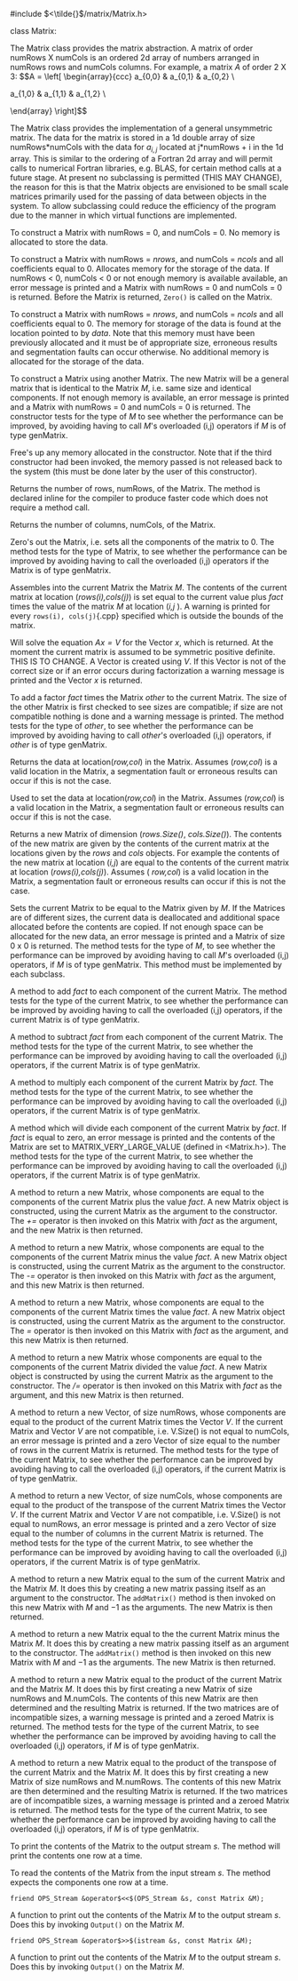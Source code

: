 


\#include $<\tilde{}$/matrix/Matrix.h$>$



class Matrix:







The Matrix class provides the matrix abstraction. A matrix of order
numRows X numCols is an ordered 2d array of numbers arranged in numRows
rows and numCols columns. For example, a matrix $A$ of order 2 X 3:
$$A =
\left[
\begin{array}{ccc}
a_{0,0} & a_{0,1}  & a_{0,2}  \


a_{1,0} & a_{1,1} & a_{1,2}  \


\end{array}
\right]$$

The Matrix class provides the implementation of a general unsymmetric
matrix. The data for the matrix is stored in a 1d double array of size
numRows\*numCols with the data for $a_{i,j}$ located at j\*numRows + i
in the 1d array. This is similar to the ordering of a Fortran 2d array
and will permit calls to numerical Fortran libraries, e.g. BLAS, for
certain method calls at a future stage. At present no subclassing is
permitted (THIS MAY CHANGE), the reason for this is that the Matrix
objects are envisioned to be small scale matrices primarily used for the
passing of data between objects in the system. To allow subclassing
could reduce the efficiency of the program due to the manner in which
virtual functions are implemented.




































































































To construct a Matrix with numRows = $0$, and numCols = $0$. No memory
is allocated to store the data.

To construct a Matrix with numRows = *nrows*, and numCols = *ncols* and
all coefficients equal to $0$. Allocates memory for the storage of the
data. If numRows $<$ $0$, numCols $<$ $0$ or not enough memory is
available available, an error message is printed and a Matrix with
numRows = $0$ and numCols = $0$ is returned. Before the Matrix is
returned, `Zero()` is called on the Matrix.

To construct a Matrix with numRows = *nrows*, and numCols = *ncols* and
all coefficients equal to $0$. The memory for storage of the data is
found at the location pointed to by *data*. Note that this memory must
have been previously allocated and it must be of appropriate size,
erroneous results and segmentation faults can occur otherwise. No
additional memory is allocated for the storage of the data.

To construct a Matrix using another Matrix. The new Matrix will be a
general matrix that is identical to the Matrix *M*, i.e. same size and
identical components. If not enough memory is available, an error
message is printed and a Matrix with numRows = $0$ and numCols = $0$ is
returned. The constructor tests for the type of $M$ to see whether the
performance can be improved, by avoiding having to call $M$'s overloaded
(i,j) operators if $M$ is of type genMatrix.




Free's up any memory allocated in the constructor. Note that if the
third constructor had been invoked, the memory passed is not released
back to the system (this must be done later by the user of this
constructor).




Returns the number of rows, numRows, of the Matrix. The method is
declared inline for the compiler to produce faster code which does not
require a method call.

Returns the number of columns, numCols, of the Matrix.

Zero's out the Matrix, i.e. sets all the components of the matrix to
$0$. The method tests for the type of Matrix, to see whether the
performance can be improved by avoiding having to call the overloaded
(i,j) operators if the Matrix is of type genMatrix.

Assembles into the current Matrix the Matrix *M*. The contents of the
current matrix at location (*rows(i),cols(j)*) is set equal to the
current value plus *fact* times the value of the matrix *M* at location
(*i,j* ). A warning is printed for every `rows(i), cols(j)`{.cpp} specified
which is outside the bounds of the matrix.

Will solve the equation *$Ax=V$* for the Vector *x*, which is returned.
At the moment the current matrix is assumed to be symmetric positive
definite. THIS IS TO CHANGE. A Vector is created using *V*. If this
Vector is not of the correct size or if an error occurs during
factorization a warning message is printed and the Vector *x* is
returned.

To add a factor *fact* times the Matrix *other* to the current Matrix.
The size of the other Matrix is first checked to see sizes are
compatible; if size are not compatible nothing is done and a warning
message is printed. The method tests for the type of *other*, to see
whether the performance can be improved by avoiding having to call
*other*'s overloaded (i,j) operators, if *other* is of type genMatrix.




Returns the data at location(*row,col*) in the Matrix. Assumes
(*row,col*) is a valid location in the Matrix, a segmentation fault or
erroneous results can occur if this is not the case.

Used to set the data at location(*row,col*) in the Matrix. Assumes
(*row,col*) is a valid location in the Matrix, a segmentation fault or
erroneous results can occur if this is not the case.

Returns a new Matrix of dimension (*rows.Size()*, *cols.Size()*). The
contents of the new matrix are given by the contents of the current
matrix at the locations given by the *rows* and *cols* objects. For
example the contents of the new matrix at location (*i,j*) are equal to
the contents of the current matrix at location (*rows(i),cols(j)*).
Assumes ( *row,col*) is a valid location in the Matrix, a segmentation
fault or erroneous results can occur if this is not the case.

Sets the current Matrix to be equal to the Matrix given by *M*. If the
Matrices are of different sizes, the current data is deallocated and
additional space allocated before the contents are copied. If not enough
space can be allocated for the new data, an error message is printed and
a Matrix of size $0$ x $0$ is returned. The method tests for the type of
*M*, to see whether the performance can be improved by avoiding having
to call $M$'s overloaded (i,j) operators, if $M$ is of type genMatrix.
This method must be implemented by each subclass.

A method to add *fact* to each component of the current Matrix. The
method tests for the type of the current Matrix, to see whether the
performance can be improved by avoiding having to call the overloaded
(i,j) operators, if the current Matrix is of type genMatrix.

A method to subtract *fact* from each component of the current Matrix.
The method tests for the type of the current Matrix, to see whether the
performance can be improved by avoiding having to call the overloaded
(i,j) operators, if the current Matrix is of type genMatrix.

A method to multiply each component of the current Matrix by *fact*. The
method tests for the type of the current Matrix, to see whether the
performance can be improved by avoiding having to call the overloaded
(i,j) operators, if the current Matrix is of type genMatrix.

A method which will divide each component of the current Matrix by
*fact*. If *fact* is equal to zero, an error message is printed and the
contents of the Matrix are set to MATRIX_VERY_LARGE_VALUE (defined in
$<$Matrix.h$>$). The method tests for the type of the current Matrix, to
see whether the performance can be improved by avoiding having to call
the overloaded (i,j) operators, if the current Matrix is of type
genMatrix.

A method to return a new Matrix, whose components are equal to the
components of the current Matrix plus the value *fact*. A new Matrix
object is constructed, using the current Matrix as the argument to the
constructor. The *+=* operator is then invoked on this Matrix with
*fact* as the argument, and the new Matrix is then returned.

A method to return a new Matrix, whose components are equal to the
components of the current Matrix minus the value *fact*. A new Matrix
object is constructed, using the current Matrix as the argument to the
constructor. The *-=* operator is then invoked on this Matrix with
*fact* as the argument, and this new Matrix is then returned.

A method to return a new Matrix, whose components are equal to the
components of the current Matrix times the value *fact*. A new Matrix
object is constructed, using the current Matrix as the argument to the
constructor. The *=* operator is then invoked on this Matrix with *fact*
as the argument, and this new Matrix is then returned.

A method to return a new Matrix whose components are equal to the
components of the current Matrix divided the value *fact*. A new Matrix
object is constructed by using the current Matrix as the argument to the
constructor. The */=* operator is then invoked on this Matrix with
*fact* as the argument, and this new Matrix is then returned.

A method to return a new Vector, of size numRows, whose components are
equal to the product of the current Matrix times the Vector *V*. If the
current Matrix and Vector *V* are not compatible, i.e. V.Size() is not
equal to numCols, an error message is printed and a zero Vector of size
equal to the number of rows in the current Matrix is returned. The
method tests for the type of the current Matrix, to see whether the
performance can be improved by avoiding having to call the overloaded
(i,j) operators, if the current Matrix is of type genMatrix.

A method to return a new Vector, of size numCols, whose components are
equal to the product of the transpose of the current Matrix times the
Vector *V*. If the current Matrix and Vector *V* are not compatible,
i.e. V.Size() is not equal to numRows, an error message is printed and a
zero Vector of size equal to the number of columns in the current Matrix
is returned. The method tests for the type of the current Matrix, to see
whether the performance can be improved by avoiding having to call the
overloaded (i,j) operators, if the current Matrix is of type genMatrix.

A method to return a new Matrix equal to the sum of the current Matrix
and the Matrix *M*. It does this by creating a new matrix passing itself
as an argument to the constructor. The `addMatrix()` method is then
invoked on this new Matrix with $M$ and $-1$ as the arguments. The new
Matrix is then returned.

A method to return a new Matrix equal to the the current Matrix minus
the Matrix *M*. It does this by creating a new matrix passing itself as
an argument to the constructor. The `addMatrix()` method is then invoked
on this new Matrix with $M$ and $-1$ as the arguments. The new Matrix is
then returned.

A method to return a new Matrix equal to the product of the current
Matrix and the Matrix *M*. It does this by first creating a new Matrix
of size numRows and M.numCols. The contents of this new Matrix are then
determined and the resulting Matrix is returned. If the two matrices are
of incompatible sizes, a warning message is printed and a zeroed Matrix
is returned. The method tests for the type of the current Matrix, to see
whether the performance can be improved by avoiding having to call the
overloaded (i,j) operators, if *M* is of type genMatrix.

A method to return a new Matrix equal to the product of the transpose of
the current Matrix and the Matrix *M*. It does this by first creating a
new Matrix of size numRows and M.numRows. The contents of this new
Matrix are then determined and the resulting Matrix is returned. If the
two matrices are of incompatible sizes, a warning message is printed and
a zeroed Matrix is returned. The method tests for the type of the
current Matrix, to see whether the performance can be improved by
avoiding having to call the overloaded (i,j) operators, if *M* is of
type genMatrix.

To print the contents of the Matrix to the output stream *s*. The method
will print the contents one row at a time.

To read the contents of the Matrix from the input stream *s*. The method
expects the components one row at a time.

```{.cpp}
friend OPS_Stream &operator$<<$(OPS_Stream &s, const Matrix &M);
```

A function to print out the contents of the Matrix *M* to the output
stream *s*. Does this by invoking `Output()` on the Matrix *M*.

```{.cpp}
friend OPS_Stream &operator$>>$(istream &s, const Matrix &M);
```

A function to print out the contents of the Matrix *M* to the output
stream *s*. Does this by invoking `Output()` on the Matrix *M*.
